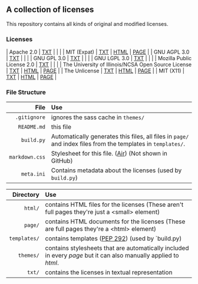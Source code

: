 <link rel="stylesheet" href="markdown.css">

## A collection of licenses

This repository contains all kinds of original and modified licenses.

### Licenses
| Apache 2.0 | [TXT](/txt/apache_v2.txt) |  |  |
| MIT (Expat) | [TXT](/txt/expat.txt) | [HTML](/html/expat.html) | [PAGE](/page/expat.html) |
| GNU AGPL 3.0 | [TXT](/txt/gnu_agpl_v3.txt) |  |  |
| GNU GPL 3.0 | [TXT](/txt/gnu_gpl_v3.txt) |  |  |
| GNU LGPL 3.0 | [TXT](/txt/gnu_lgpl_v3.txt) |  |  |
| Mozilla Public License 2.0 | [TXT](/txt/mozilla_pl_v2.txt) |  |  |
| The University of Illinois/NCSA Open Source License | [TXT](/txt/ncsa.txt) | [HTML](/html/ncsa.html) | [PAGE](/page/ncsa.html) |
| The Unlicense | [TXT](/txt/unlicense.txt) | [HTML](/html/unlicense.html) | [PAGE](/page/unlicense.html) |
| MIT (X11) | [TXT](/txt/x11.txt) | [HTML](/html/x11.html) | [PAGE](/page/x11.html) |


### File Structure

| File | Use |
|-----:|:----|
| `.gitignore` | ignores the sass cache in `themes/` |
| `README.md` | this file |
| `build.py` | Automatically generates this files, all files in `page/` and index files from the templates in `templates/`. |  
| `markdown.css` | Stylesheet for this file. ([Air](http://markdowncss.github.io/air/)) (Not shown in GitHub) | 
| `meta.ini` | Contains metadata about the licenses (used by `build.py`) |

| Directory | Use |
|----------:|:----|
| `html/` | contains HTML files for the licenses (These aren't full pages they're just a \<small> element) |
| `page/` | contains HTML documents for the licenses (These are full pages they're a \<html> element) |
| `templates/` | contains templates ([PEP 292](https://www.python.org/dev/peps/pep-0292/)) (used by `build.py) |
| `themes/` | contains stylesheets that are automatically included in every *page* but it can also manually applied to *html*. |
| `txt/` | contains the licenses in textual representation |